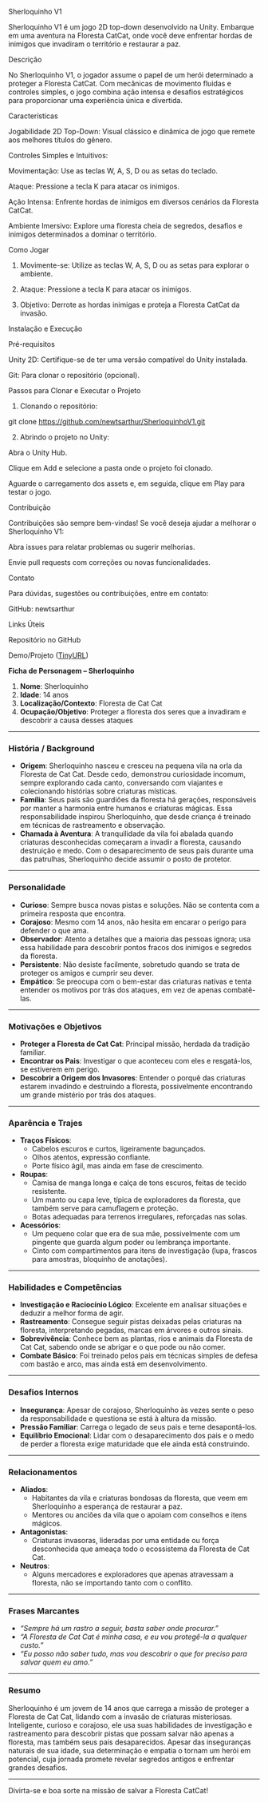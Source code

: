 Sherloquinho V1

Sherloquinho V1 é um jogo 2D top-down desenvolvido na Unity. Embarque em uma aventura na Floresta CatCat, onde você deve enfrentar hordas de inimigos que invadiram o território e restaurar a paz.

Descrição

No Sherloquinho V1, o jogador assume o papel de um herói determinado a proteger a Floresta CatCat. Com mecânicas de movimento fluidas e controles simples, o jogo combina ação intensa e desafios estratégicos para proporcionar uma experiência única e divertida.

Características

Jogabilidade 2D Top-Down: Visual clássico e dinâmica de jogo que remete aos melhores títulos do gênero.

Controles Simples e Intuitivos:

Movimentação: Use as teclas W, A, S, D ou as setas do teclado.

Ataque: Pressione a tecla K para atacar os inimigos.


Ação Intensa: Enfrente hordas de inimigos em diversos cenários da Floresta CatCat.

Ambiente Imersivo: Explore uma floresta cheia de segredos, desafios e inimigos determinados a dominar o território.


Como Jogar

1. Movimente-se: Utilize as teclas W, A, S, D ou as setas para explorar o ambiente.


2. Ataque: Pressione a tecla K para atacar os inimigos.


3. Objetivo: Derrote as hordas inimigas e proteja a Floresta CatCat da invasão.



Instalação e Execução

Pré-requisitos

Unity 2D: Certifique-se de ter uma versão compatível do Unity instalada.

Git: Para clonar o repositório (opcional).


Passos para Clonar e Executar o Projeto

1. Clonando o repositório:

git clone https://github.com/newtsarthur/SherloquinhoV1.git


2. Abrindo o projeto no Unity:

Abra o Unity Hub.

Clique em Add e selecione a pasta onde o projeto foi clonado.

Aguarde o carregamento dos assets e, em seguida, clique em Play para testar o jogo.




Contribuição

Contribuições são sempre bem-vindas! Se você deseja ajudar a melhorar o Sherloquinho V1:

Abra issues para relatar problemas ou sugerir melhorias.

Envie pull requests com correções ou novas funcionalidades.

Contato

Para dúvidas, sugestões ou contribuições, entre em contato:

GitHub: newtsarthur

Links Úteis

Repositório no GitHub

Demo/Projeto ([TinyURL](https://tinyurl.com/2dprfwlq))


**Ficha de Personagem – Sherloquinho**

1. **Nome**: Sherloquinho  
2. **Idade**: 14 anos  
3. **Localização/Contexto**: Floresta de Cat Cat  
4. **Ocupação/Objetivo**: Proteger a floresta dos seres que a invadiram e descobrir a causa desses ataques  

---

### **História / Background**  
- **Origem**: Sherloquinho nasceu e cresceu na pequena vila na orla da Floresta de Cat Cat. Desde cedo, demonstrou curiosidade incomum, sempre explorando cada canto, conversando com viajantes e colecionando histórias sobre criaturas místicas.  
- **Família**: Seus pais são guardiões da floresta há gerações, responsáveis por manter a harmonia entre humanos e criaturas mágicas. Essa responsabilidade inspirou Sherloquinho, que desde criança é treinado em técnicas de rastreamento e observação.  
- **Chamada à Aventura**: A tranquilidade da vila foi abalada quando criaturas desconhecidas começaram a invadir a floresta, causando destruição e medo. Com o desaparecimento de seus pais durante uma das patrulhas, Sherloquinho decide assumir o posto de protetor.  

---

### **Personalidade**  
- **Curioso**: Sempre busca novas pistas e soluções. Não se contenta com a primeira resposta que encontra.  
- **Corajoso**: Mesmo com 14 anos, não hesita em encarar o perigo para defender o que ama.  
- **Observador**: Atento a detalhes que a maioria das pessoas ignora; usa essa habilidade para descobrir pontos fracos dos inimigos e segredos da floresta.  
- **Persistente**: Não desiste facilmente, sobretudo quando se trata de proteger os amigos e cumprir seu dever.  
- **Empático**: Se preocupa com o bem-estar das criaturas nativas e tenta entender os motivos por trás dos ataques, em vez de apenas combatê-las.  

---

### **Motivações e Objetivos**  
- **Proteger a Floresta de Cat Cat**: Principal missão, herdada da tradição familiar.  
- **Encontrar os Pais**: Investigar o que aconteceu com eles e resgatá-los, se estiverem em perigo.  
- **Descobrir a Origem dos Invasores**: Entender o porquê das criaturas estarem invadindo e destruindo a floresta, possivelmente encontrando um grande mistério por trás dos ataques.  

---

### **Aparência e Trajes**  
- **Traços Físicos**:  
  - Cabelos escuros e curtos, ligeiramente bagunçados.  
  - Olhos atentos, expressão confiante.  
  - Porte físico ágil, mas ainda em fase de crescimento.  
- **Roupas**:  
  - Camisa de manga longa e calça de tons escuros, feitas de tecido resistente.  
  - Um manto ou capa leve, típica de exploradores da floresta, que também serve para camuflagem e proteção.  
  - Botas adequadas para terrenos irregulares, reforçadas nas solas.  
- **Acessórios**:  
  - Um pequeno colar que era de sua mãe, possivelmente com um pingente que guarda algum poder ou lembrança importante.  
  - Cinto com compartimentos para itens de investigação (lupa, frascos para amostras, bloquinho de anotações).  

---

### **Habilidades e Competências**  
- **Investigação e Raciocínio Lógico**: Excelente em analisar situações e deduzir a melhor forma de agir.  
- **Rastreamento**: Consegue seguir pistas deixadas pelas criaturas na floresta, interpretando pegadas, marcas em árvores e outros sinais.  
- **Sobrevivência**: Conhece bem as plantas, rios e animais da Floresta de Cat Cat, sabendo onde se abrigar e o que pode ou não comer.  
- **Combate Básico**: Foi treinado pelos pais em técnicas simples de defesa com bastão e arco, mas ainda está em desenvolvimento.  

---

### **Desafios Internos**  
- **Insegurança**: Apesar de corajoso, Sherloquinho às vezes sente o peso da responsabilidade e questiona se está à altura da missão.  
- **Pressão Familiar**: Carrega o legado de seus pais e teme desapontá-los.  
- **Equilíbrio Emocional**: Lidar com o desaparecimento dos pais e o medo de perder a floresta exige maturidade que ele ainda está construindo.  

---

### **Relacionamentos**  
- **Aliados**:  
  - Habitantes da vila e criaturas bondosas da floresta, que veem em Sherloquinho a esperança de restaurar a paz.  
  - Mentores ou anciões da vila que o apoiam com conselhos e itens mágicos.  
- **Antagonistas**:  
  - Criaturas invasoras, lideradas por uma entidade ou força desconhecida que ameaça todo o ecossistema da Floresta de Cat Cat.  
- **Neutros**:  
  - Alguns mercadores e exploradores que apenas atravessam a floresta, não se importando tanto com o conflito.  

---

### **Frases Marcantes**  
- *“Sempre há um rastro a seguir, basta saber onde procurar.”*  
- *“A Floresta de Cat Cat é minha casa, e eu vou protegê-la a qualquer custo.”*  
- *“Eu posso não saber tudo, mas vou descobrir o que for preciso para salvar quem eu amo.”*  

---

### **Resumo**  
Sherloquinho é um jovem de 14 anos que carrega a missão de proteger a Floresta de Cat Cat, lidando com a invasão de criaturas misteriosas. Inteligente, curioso e corajoso, ele usa suas habilidades de investigação e rastreamento para descobrir pistas que possam salvar não apenas a floresta, mas também seus pais desaparecidos. Apesar das inseguranças naturais de sua idade, sua determinação e empatia o tornam um herói em potencial, cuja jornada promete revelar segredos antigos e enfrentar grandes desafios.


---

Divirta-se e boa sorte na missão de salvar a Floresta CatCat!
